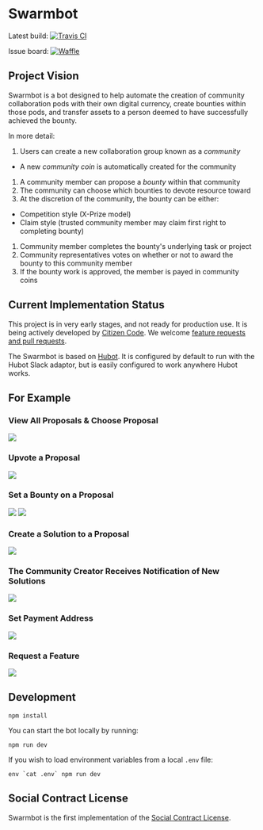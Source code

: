 # Swarmbot

Latest build: [![Travis CI](https://travis-ci.org/citizencode/swarmbot.svg?branch=master)](https://travis-ci.org/citizencode/swarmbot)

Issue board: [![Waffle](https://badge.waffle.io/citizencode/swarmbot.svg?label=on%20deck&title=On%20Deck)](http://waffle.io/citizencode/swarmbot)

## Project Vision

Swarmbot is a bot designed to help automate the creation of community
collaboration pods with their own digital currency,
create bounties within those pods,
and transfer assets to a person deemed to have successfully achieved the bounty.

In more detail:

1. Users can create a new collaboration group known as a _community_
  - A new _community coin_ is automatically created for the community
1. A community member can propose a _bounty_ within that community
1. The community can choose which bounties to devote resource toward
1. At the discretion of the community, the bounty can be either:
  - Competition style (X-Prize model)
  - Claim style (trusted community member may claim first right to completing
    bounty)
1. Community member completes the bounty's underlying task or project
1. Community representatives votes on whether or not to award the bounty to this
   community member
1. If the bounty work is approved, the member is payed in community coins

## Current Implementation Status

This project is in very early stages, and not ready for production use.
It is being actively developed by [Citizen Code](http://citizencode.io/).
We welcome [feature requests and pull requests](https://github.com/citizencode/swarmbot/issues).

The Swarmbot is based on [Hubot](http://hubot.github.com).
It is configured by default to run with the Hubot Slack adaptor,
but is easily configured to work anywhere Hubot works.

## For Example

### View All Proposals & Choose Proposal

![](https://cdn.rawgit.com/citizencode/swarmbot/46feaa44597a47c160cafd3c8dc37fa077f4c336/doc/examples-2015-10/choose-proposal.png)

### Upvote a Proposal

![](https://cdn.rawgit.com/citizencode/swarmbot/46feaa44597a47c160cafd3c8dc37fa077f4c336/doc/examples-2015-10/proposal-upvote.png)

### Set a Bounty on a Proposal

![](https://cdn.rawgit.com/citizencode/swarmbot/46feaa44597a47c160cafd3c8dc37fa077f4c336/doc/examples-2015-10/set-bounty-1.png)
![](https://cdn.rawgit.com/citizencode/swarmbot/46feaa44597a47c160cafd3c8dc37fa077f4c336/doc/examples-2015-10/set-bounty-2.png)

### Create a Solution to a Proposal

![](https://cdn.rawgit.com/citizencode/swarmbot/46feaa44597a47c160cafd3c8dc37fa077f4c336/doc/examples-2015-10/solution-create.png)

### The Community Creator Receives Notification of New Solutions

![](https://cdn.rawgit.com/citizencode/swarmbot/46feaa44597a47c160cafd3c8dc37fa077f4c336/doc/examples-2015-10/notification-of-solution.png)

### Set Payment Address

![](https://cdn.rawgit.com/citizencode/swarmbot/46feaa44597a47c160cafd3c8dc37fa077f4c336/doc/examples-2015-10/bitcoin-set.png)

### Request a Feature

![](https://cdn.rawgit.com/citizencode/swarmbot/46feaa44597a47c160cafd3c8dc37fa077f4c336/doc/examples-2015-10/feature-request.png)

## Development

    npm install

You can start the bot locally by running:

    npm run dev

If you wish to load environment variables from a local `.env` file:

    env `cat .env` npm run dev

## Social Contract License

Swarmbot is the first implementation of the [Social Contract License](https://github.com/fractastical/distributed-governance/blob/master/social_contract_license.md).
